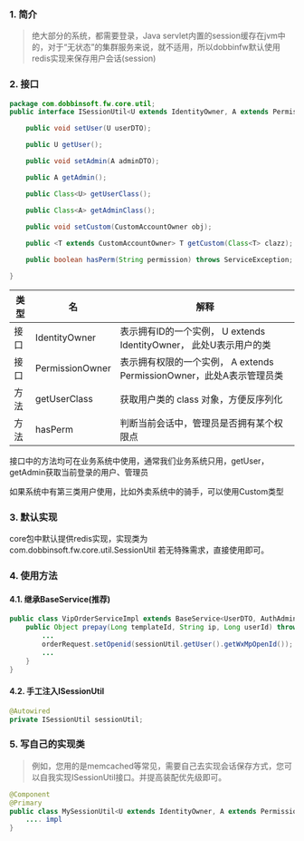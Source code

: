 ### 1.  简介

> 绝大部分的系统，都需要登录，Java servlet内置的session缓存在jvm中的，对于“无状态”的集群服务来说，就不适用，所以dobbinfw默认使用redis实现来保存用户会话(session)



### 2. 接口

```java
package com.dobbinsoft.fw.core.util;
public interface ISessionUtil<U extends IdentityOwner, A extends PermissionOwner> {

    public void setUser(U userDTO);

    public U getUser();

    public void setAdmin(A adminDTO);

    public A getAdmin();

    public Class<U> getUserClass();

    public Class<A> getAdminClass();

    public void setCustom(CustomAccountOwner obj);
    
    public <T extends CustomAccountOwner> T getCustom(Class<T> clazz);

    public boolean hasPerm(String permission) throws ServiceException;

}
```

| 类型 | 名              | 解释                                                         |
| ---- | --------------- | ------------------------------------------------------------ |
| 接口 | IdentityOwner   | 表示拥有ID的一个实例， U extends IdentityOwner， 此处U表示用户的类 |
| 接口 | PermissionOwner | 表示拥有权限的一个实例， A extends PermissionOwner，此处A表示管理员类 |
| 方法 | getUserClass    | 获取用户类的 class 对象，方便反序列化                        |
| 方法 | hasPerm         | 判断当前会话中，管理员是否拥有某个权限点                     |

接口中的方法均可在业务系统中使用，通常我们业务系统只用，getUser，getAdmin获取当前登录的用户、管理员

如果系统中有第三类用户使用，比如外卖系统中的骑手，可以使用Custom类型


### 3. 默认实现

core包中默认提供redis实现，实现类为 com.dobbinsoft.fw.core.util.SessionUtil 若无特殊需求，直接使用即可。



### 4. 使用方法

#### 4.1. 继承BaseService(推荐)

```java
public class VipOrderServiceImpl extends BaseService<UserDTO, AuthAdminDTO> implements VipOrderService {
	public Object prepay(Long templateId, String ip, Long userId) throws ServiceException {
    	...
        orderRequest.setOpenid(sessionUtil.getUser().getWxMpOpenId());
        ...
    }
}
```

#### 4.2. 手工注入ISessionUtil

```java
@Autowired
private ISessionUtil sessionUtil;
```



### 5. 写自己的实现类

> 例如，您用的是memcached等常见，需要自己去实现会话保存方式，您可以自我实现ISessionUtil接口。并提高装配优先级即可。

```java
@Component
@Primary
public class MySessionUtil<U extends IdentityOwner, A extends PermissionOwner> implements ISessionUtil<U, A> {
	.... impl
}
```


